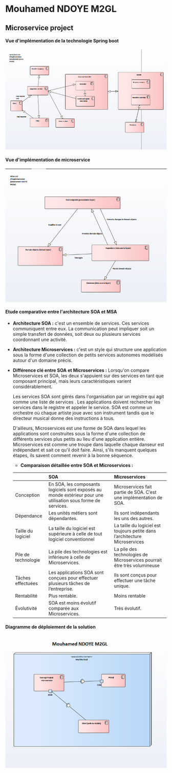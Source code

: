 # Mouhamed NDOYE M2GL

## Microservice project

#### Vue d'implémentation de la technologie Spring boot
![](/capture_ecran/spring_boot.png)

#### Vue d'implémentation de microservice
![](capture_ecran/msa.png)


#### Etude comparative entre l'architecture SOA et MSA
-   **Architecture SOA :** c'est un ensemble de services. Ces services communiquent entre eux.
La communication peut impliquer soit un simple transfert de données, soit deux ou plusieurs services
coordonnant une activité.

-   **Architecture Microservices :** c'est un style qui structure une application sous la forme d'une
collection de petits services autonomes modélisés autour d'un domaine précis.

-   **Différence clé entre SOA et Microservices :** Lorsqu'on compare Microservices et SOA, les deux
s'appuient sur des services en tant que composant principal, mais leurs caractéristiques varient
considérablement.

    Les services SOA sont gérés dans l'organisation par un registre qui agit comme une liste de services
    . Les applications doivent rechercher les services dans le registre et appeler le service. SOA est
    comme un orchestre où chaque artiste joue avec son instrument tandis que le directeur musical donne
    des instructions à tous.
    
    D'ailleurs, Microservices est une forme de SOA dans lequel les applications sont construites sous la 
    forme d'une collection de différents services plus petits au lieu d'une application entière. Microservices
    est comme une troupe dans laquelle chaque danseur est indépendant et sait ce qu'il doit faire. Ainsi,
    s'ils manquent quelques étapes, ils savent comment revenir à la bonne séquence.
    
    -   **Comparaison détaillée entre SOA et Microservices :**
    
    |                     | SOA                                                                                                           | Microservices                                                               |
    | --------------------|---------------------------------------------------------------------------------------------------------------| ----------------------------------------------------------------------------|
    | Conception          | En SOA, les composants logiciels sont exposés au monde extérieur pour une utilisation sous forme de services. | Microservices fait partie de SOA. C’est une implémentation de SOA.          |
    | Dépendance          | Les unités métiers sont dépendantes.                                                                          | Ils sont indépendants les uns des autres.                                   |
    | Taille du logiciel  | La taille du logiciel est supérieure à celle de tout logiciel conventionnel                                   | La taille du logiciel est toujours petite dans l’architecture Microservices |
    | Pile de technologie | La pile des technologies est inférieure à celle de Microservices.                                             | La pile des technologies de Microservices pourrait être très volumineuse    |
    | Tâches effectuées   | Les applications SOA sont conçues pour effectuer plusieurs tâches de l’entreprise.                            | Ils sont conçus pour effectuer une tâche unique.                            |
    | Rentabilité         | Plus rentable.                                                                                                | Moins rentable                                                              |
    | Évolutivité         | SOA est moins évolutif comparée aux Microservices.                                                            | Très évolutif.                                                              |


#### Diagramme de déploiement de la solution

![GitHub Logo](capture_ecran/deployment_diagram.png)
